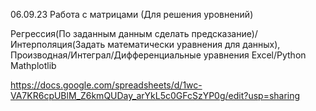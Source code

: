 06.09.23
Работа с матрицами (Для решения уровнений)

Регрессия(По заданным данным сделать предсказание)/Интерполяция(Задать математически уравнения для данных),
Производная/Интеграл/Дифференциальные уравнения
Excel/Python Mathplotlib

https://docs.google.com/spreadsheets/d/1wc-VA7KR6cpUBlM_Z6kmQUDay_arYkL5c0GFcSzYP0g/edit?usp=sharing
